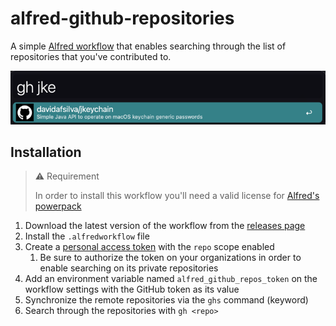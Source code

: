 # alfred-github-repositories

A simple [Alfred workflow](https://www.alfredapp.com/help/workflows/) that
enables searching through the list of repositories that you've contributed to.

<img alt="preview" src="preview.png"/>

## Installation

> :warning: Requirement
>
> In order to install this workflow you'll need a valid license for
> [Alfred's powerpack](https://www.alfredapp.com/powerpack/)

1. Download the latest version of the workflow from the
   [releases page](https://github.com/davidafsilva/alfred-github-repositories/releases)
2. Install the `.alfredworkflow` file
3. Create a [personal access token](https://github.com/settings/tokens)
   with the `repo` scope enabled
    1. Be sure to authorize the token on your organizations in order to enable
       searching on its private repositories
4. Add an environment variable named `alfred_github_repos_token` on the workflow
   settings with the GitHub token as its value
5. Synchronize the remote repositories via the `ghs` command (keyword)
6. Search through the repositories with `gh <repo>`
